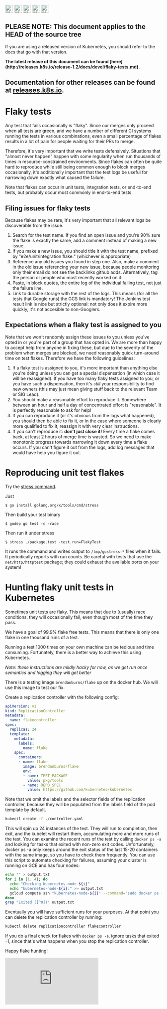 <!-- BEGIN MUNGE: UNVERSIONED_WARNING -->

<!-- BEGIN STRIP_FOR_RELEASE -->

<img src="http://kubernetes.io/img/warning.png" alt="WARNING"
     width="25" height="25">
<img src="http://kubernetes.io/img/warning.png" alt="WARNING"
     width="25" height="25">
<img src="http://kubernetes.io/img/warning.png" alt="WARNING"
     width="25" height="25">
<img src="http://kubernetes.io/img/warning.png" alt="WARNING"
     width="25" height="25">
<img src="http://kubernetes.io/img/warning.png" alt="WARNING"
     width="25" height="25">

<h2>PLEASE NOTE: This document applies to the HEAD of the source tree</h2>

If you are using a released version of Kubernetes, you should
refer to the docs that go with that version.

<!-- TAG RELEASE_LINK, added by the munger automatically -->
<strong>
The latest release of this document can be found
[here](http://releases.k8s.io/release-1.2/docs/devel/flaky-tests.md).

Documentation for other releases can be found at
[releases.k8s.io](http://releases.k8s.io).
</strong>
--

<!-- END STRIP_FOR_RELEASE -->

<!-- END MUNGE: UNVERSIONED_WARNING -->

# Flaky tests

Any test that fails occasionally is "flaky". Since our merges only proceed when
all tests are green, and we have a number of different CI systems running the
tests in various combinations, even a small percentage of flakes results in a
lot of pain for people waiting for their PRs to merge.

Therefore, it's very important that we write tests defensively. Situations that
"almost never happen" happen with some regularity when run thousands of times in
resource-constrained environments. Since flakes can often be quite hard to
reproduce while still being common enough to block merges occasionally, it's
additionally important that the test logs be useful for narrowing down exactly
what caused the failure.

Note that flakes can occur in unit tests, integration tests, or end-to-end
tests, but probably occur most commonly in end-to-end tests.

## Filing issues for flaky tests

Because flakes may be rare, it's very important that all relevant logs be
discoverable from the issue.

1. Search for the test name. If you find an open issue and you're 90% sure the
   flake is exactly the same, add a comment instead of making a new issue.
2. If you make a new issue, you should title it with the test name, prefixed by
   "e2e/unit/integration flake:" (whichever is appropriate)
3. Reference any old issues you found in step one. Also, make a comment in the
   old issue referencing your new issue, because people monitoring only their
   email do not see the backlinks github adds. Alternatively, tag the person or
   people who most recently worked on it.
4. Paste, in block quotes, the entire log of the individual failing test, not
   just the failure line.
5. Link to durable storage with the rest of the logs. This means (for all the
   tests that Google runs) the GCS link is mandatory! The Jenkins test result
   link is nice but strictly optional: not only does it expire more quickly,
   it's not accesible to non-Googlers.

## Expectations when a flaky test is assigned to you

Note that we won't randomly assign these issues to you unless you've opted in or
you're part of a group that has opted in. We are more than happy to accept help
from anyone in fixing these, but due to the severity of the problem when merges
are blocked, we need reasonably quick turn-around time on test flakes. Therefore
we have the following guidelines:

1. If a flaky test is assigned to you, it's more important than anything else
   you're doing unless you can get a special dispensation (in which case it will
   be reassigned).  If you have too many flaky tests assigned to you, or you
   have such a dispensation, then it's *still* your responsibility to find new
   owners (this may just mean giving stuff back to the relevant Team or SIG Lead).
2. You should make a reasonable effort to reproduce it. Somewhere between an
   hour and half a day of concentrated effort is "reasonable". It is perfectly
   reasonable to ask for help!
3. If you can reproduce it (or it's obvious from the logs what happened), you
   should then be able to fix it, or in the case where someone is clearly more
   qualified to fix it, reassign it with very clear instructions.
4. If you can't reproduce it: __don't just close it!__ Every time a flake comes
   back, at least 2 hours of merge time is wasted. So we need to make monotonic
   progress towards narrowing it down every time a flake occurs. If you can't
   figure it out from the logs, add log messages that would have help you figure
   it out.

# Reproducing unit test flakes

Try the [stress command](https://godoc.org/golang.org/x/tools/cmd/stress).

Just

```
$ go install golang.org/x/tools/cmd/stress
```

Then build your test binary

```
$ godep go test -c -race
```

Then run it under stress

```
$ stress ./package.test -test.run=FlakyTest
```

It runs the command and writes output to `/tmp/gostress-*` files when it fails.
It periodically reports with run counts. Be careful with tests that use the
`net/http/httptest` package; they could exhaust the available ports on your
system!

# Hunting flaky unit tests in Kubernetes

Sometimes unit tests are flaky.  This means that due to (usually) race conditions, they will occasionally fail, even though most of the time they pass.

We have a goal of 99.9% flake free tests.  This means that there is only one flake in one thousand runs of a test.

Running a test 1000 times on your own machine can be tedious and time consuming.  Fortunately, there is a better way to achieve this using Kubernetes.

_Note: these instructions are mildly hacky for now, as we get run once semantics and logging they will get better_

There is a testing image `brendanburns/flake` up on the docker hub.  We will use this image to test our fix.

Create a replication controller with the following config:

```yaml
apiVersion: v1
kind: ReplicationController
metadata:
  name: flakecontroller
spec:
  replicas: 24
  template:
    metadata:
      labels:
        name: flake
    spec:
      containers:
      - name: flake
        image: brendanburns/flake
        env:
        - name: TEST_PACKAGE
          value: pkg/tools
        - name: REPO_SPEC
          value: https://github.com/kubernetes/kubernetes
```

Note that we omit the labels and the selector fields of the replication controller, because they will be populated from the labels field of the pod template by default.

```sh
kubectl create -f ./controller.yaml
```

This will spin up 24 instances of the test.  They will run to completion, then exit, and the kubelet will restart them, accumulating more and more runs of the test.
You can examine the recent runs of the test by calling `docker ps -a` and looking for tasks that exited with non-zero exit codes. Unfortunately, docker ps -a only keeps around the exit status of the last 15-20 containers with the same image, so you have to check them frequently.
You can use this script to automate checking for failures, assuming your cluster is running on GCE and has four nodes:

```sh
echo "" > output.txt
for i in {1..4}; do
  echo "Checking kubernetes-node-${i}"
  echo "kubernetes-node-${i}:" >> output.txt
  gcloud compute ssh "kubernetes-node-${i}" --command="sudo docker ps -a" >> output.txt
done
grep "Exited ([^0])" output.txt
```

Eventually you will have sufficient runs for your purposes. At that point you can delete the replication controller by running:

```sh
kubectl delete replicationcontroller flakecontroller
```

If you do a final check for flakes with `docker ps -a`, ignore tasks that exited -1, since that's what happens when you stop the replication controller.

Happy flake hunting!


<!-- BEGIN MUNGE: GENERATED_ANALYTICS -->
[![Analytics](https://kubernetes-site.appspot.com/UA-36037335-10/GitHub/docs/devel/flaky-tests.md?pixel)]()
<!-- END MUNGE: GENERATED_ANALYTICS -->
